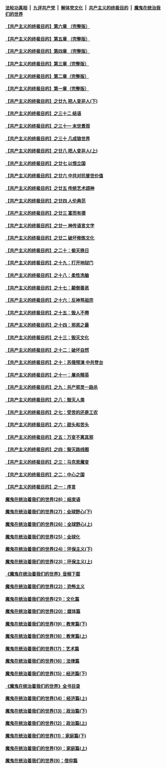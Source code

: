 ####  [法轮功真相](../../../../basic/blob/master/README.md?t=05171404) &nbsp;|&nbsp; [九评共产党](../../../../9ping.md/blob/master/README.md?t=05171404) &nbsp;|&nbsp; [解体党文化](../../../../jtdwh.md/blob/master/README.md?t=05171404)  &nbsp;|&nbsp; [共产主义的终极目的](../../../../gczydzjmd.md/blob/master/README.md?t=05171404) &nbsp;|&nbsp; [魔鬼在统治我们的世界](../../../../mgztzwmdsj.md/blob/master/README.md?t=05171404) 

#### [【共产主义的终极目的】第六章 （完整版）](../pages/nsc422/n11428913.md?t=05171404) 

#### [【共产主义的终极目的】第五章 （完整版）](../pages/nsc422/n11428912.md?t=05171404) 

#### [【共产主义的终极目的】第四章 （完整版）](../pages/nsc422/n11428907.md?t=05171404) 

#### [【共产主义的终极目的】第三章（完整版）](../pages/nsc422/n11428848.md?t=05171404) 

#### [【共产主义的终极目的】第二章（完整版）](../pages/nsc422/n11428831.md?t=05171404) 

#### [【共产主义的终极目的】第一章（完整版）](../pages/nsc422/n11417651.md?t=05171404) 

#### [【共产主义的终极目的】之廿九 把人变非人(下)](../pages/nsc422/n11344140.md?t=05171404) 

#### [【共产主义的终极目的】之三十二 结语](../pages/nsc422/n11360535.md?t=05171404) 

#### [【共产主义的终极目的】之三十一 末世景观](../pages/nsc422/n11351129.md?t=05171404) 

#### [【共产主义的终极目的】之三十 几成狼世界](../pages/nsc422/n11348280.md?t=05171404) 

#### [【共产主义的终极目的】之廿八 把人变非人(上)](../pages/nsc422/n11340492.md?t=05171404) 

#### [【共产主义的终极目的】之廿七 以恨立国](../pages/nsc422/n11336944.md?t=05171404) 

#### [【共产主义的终极目的】之廿六 中共对抗普世价值](../pages/nsc422/n11324785.md?t=05171404) 

#### [【共产主义的终极目的】之廿五 传统艺术颂神](../pages/nsc422/n11296396.md?t=05171404) 

#### [【共产主义的终极目的】之廿四 人伦典范](../pages/nsc422/n11296397.md?t=05171404) 

#### [【共产主义的终极目的】之廿三 富而有德](../pages/nsc422/n11283598.md?t=05171404) 

#### [【共产主义的终极目的】之廿一 神传语言文字](../pages/nsc422/n11263265.md?t=05171404) 

#### [【共产主义的终极目的】之廿二 破坏修炼文化](../pages/nsc422/n11245728.md?t=05171404) 

#### [【共产主义的终极目的】之二十：偷天换日](../pages/nsc422/n11238846.md?t=05171404) 

#### [【共产主义的终极目的】之十九：打开地狱门](../pages/nsc422/n11206376.md?t=05171404) 

#### [【共产主义的终极目的】之十八：柔性洗脑](../pages/nsc422/n11199994.md?t=05171404) 

#### [【共产主义的终极目的】之十七：颠倒善恶](../pages/nsc422/n11179782.md?t=05171404) 

#### [【共产主义的终极目的】之十六：反神骂祖宗](../pages/nsc422/n11166798.md?t=05171404) 

#### [【共产主义的终极目的】之十五：毁人不倦](../pages/nsc422/n11166792.md?t=05171404) 

#### [【共产主义的终极目的】之十四：邪恶之最](../pages/nsc422/n11150249.md?t=05171404) 

#### [【共产主义的终极目的】之十三：毁灭文化](../pages/nsc422/n11135227.md?t=05171404) 

#### [【共产主义的终极目的】之十二：破坏自然](../pages/nsc422/n11135214.md?t=05171404) 

#### [【共产主义的终极目的】之十：苏俄预演 中共登台](../pages/nsc422/n11118424.md?t=05171404) 

#### [【共产主义的终极目的】之十一：屠杀精英](../pages/nsc422/n11118442.md?t=05171404) 

#### [【共产主义的终极目的】之九：共产邪灵一路杀](../pages/nsc422/n11114139.md?t=05171404) 

#### [【共产主义的终极目的】之八：毁灭人类](../pages/nsc422/n11108503.md?t=05171404) 

#### [【共产主义的终极目的】之七：受苦的还是工农](../pages/nsc422/n11101809.md?t=05171404) 

#### [【共产主义的终极目的】之六：甜头和苦头](../pages/nsc422/n11096971.md?t=05171404) 

#### [【共产主义的终极目的】之五：万变不离其邪](../pages/nsc422/n11091285.md?t=05171404) 

#### [【共产主义的终极目的】之四：毁灭路线图](../pages/nsc422/n11086284.md?t=05171404) 

#### [【共产主义的终极目的】之三：马克思魔变](../pages/nsc422/n11061941.md?t=05171404) 

#### [【共产主义的终极目的】之二：中心之国](../pages/nsc422/n11047728.md?t=05171404) 

#### [【共产主义的终极目的】之一：序言](../pages/nsc422/n11086077.md?t=05171404) 

#### [魔鬼在统治着我们的世界(28)：结束语](../pages/nsc422/n10936246.md?t=05171404) 

#### [魔鬼在统治着我们的世界(27)：全球野心(下)](../pages/nsc422/n10928319.md?t=05171404) 

#### [魔鬼在统治着我们的世界(26)：全球野心(上)](../pages/nsc422/n10900318.md?t=05171404) 

#### [魔鬼在统治着我们的世界(25)：全球化](../pages/nsc422/n10788205.md?t=05171404) 

#### [魔鬼在统治着我们的世界(24)：环保主义(下)](../pages/nsc422/n10695307.md?t=05171404) 

#### [魔鬼在统治着我们的世界(23)：环保主义(上)](../pages/nsc422/n10688613.md?t=05171404) 

#### [《魔鬼在统治着我们的世界》音频下载](../pages/nsc422/n10635553.md?t=05171404) 

#### [魔鬼在统治着我们的世界(22)：恐怖主义](../pages/nsc422/n10614727.md?t=05171404) 

#### [魔鬼在统治着我们的世界(21)：文化篇](../pages/nsc422/n10597706.md?t=05171404) 

#### [魔鬼在统治着我们的世界(20)：媒体篇](../pages/nsc422/n10586579.md?t=05171404) 

#### [魔鬼在统治着我们的世界(19)：教育篇(下)](../pages/nsc422/n10564808.md?t=05171404) 

#### [魔鬼在统治着我们的世界(18)：教育篇(上)](../pages/nsc422/n10526970.md?t=05171404) 

#### [魔鬼在统治着我们的世界(17)：艺术篇](../pages/nsc422/n10499093.md?t=05171404) 

#### [魔鬼在统治着我们的世界(16)：法律篇](../pages/nsc422/n10485969.md?t=05171404) 

#### [魔鬼在统治着我们的世界(15)：经济篇(下)](../pages/nsc422/n10469975.md?t=05171404) 

#### [《魔鬼在统治着我们的世界》全书目录](../pages/nsc422/n10464261.md?t=05171404) 

#### [魔鬼在统治着我们的世界(14)：经济篇(上)](../pages/nsc422/n10457370.md?t=05171404) 

#### [魔鬼在统治着我们的世界(13)：政治篇(下)](../pages/nsc422/n10448270.md?t=05171404) 

#### [魔鬼在统治着我们的世界(12)：政治篇(上)](../pages/nsc422/n10444576.md?t=05171404) 

#### [魔鬼在统治着我们的世界(11)：家庭篇(下)](../pages/nsc422/n10440961.md?t=05171404) 

#### [魔鬼在统治着我们的世界(10)：家庭篇(上)](../pages/nsc422/n10435448.md?t=05171404) 

#### [魔鬼在统治着我们的世界(9)：信仰篇](../pages/nsc422/n10432159.md?t=05171404) 


